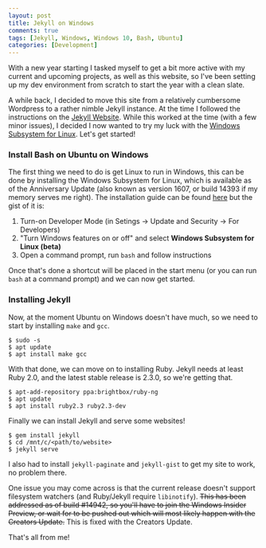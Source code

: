 ```yaml
---
layout: post
title: Jekyll on Windows
comments: true
tags: [Jekyll, Windows, Windows 10, Bash, Ubuntu]
categories: [Development]
---
```


With a new year starting I tasked myself to get a bit more active with my current and upcoming projects, as well as this website, so I've been setting up my dev environment from scratch to start the year with a clean slate.

A while back, I decided to move this site from a relatively cumbersome Wordpress to a rather nimble Jekyll instance.<!--more--> At the time I followed the instructions on the [Jekyll Website](https://jekyllrb.com/docs/windows/). While this worked at the time (with a few minor issues), I decided I now wanted to try my luck with the [Windows Subsystem for Linux](https://blogs.msdn.microsoft.com/wsl/). Let's get started!

### Install Bash on Ubuntu on Windows

The first thing we need to do is get Linux to run in Windows, this can be done by installing the Windows Subsystem for Linux, which is available as of the Anniversary Update (also known as version 1607, or build 14393 if my memory serves me right). The installation guide can be found [here](https://msdn.microsoft.com/en-gb/commandline/wsl/install_guide) but the gist of it is:


1. Turn-on Developer Mode (in Setings -> Update and Security -> For Developers)
2. "Turn Windows features on or off" and select **Windows Subsystem for Linux (beta)**
3. Open a command prompt, run `bash` and follow instructions


Once that's done a shortcut will be placed in the start menu (or you can run `bash` at a command prompt) and we can now get started.

### Installing Jekyll

Now, at the moment Ubuntu on Windows doesn't have much, so we need to start by installing `make` and `gcc`.


```
$ sudo -s 
$ apt update 
$ apt install make gcc
```

With that done, we can move on to installing Ruby. Jekyll needs at least Ruby 2.0, and the latest stable release is 2.3.0, so we're getting that.

```
$ apt-add-repository ppa:brightbox/ruby-ng
$ apt update
$ apt install ruby2.3 ruby2.3-dev
```

Finally we can install Jekyll and serve some websites!

```
$ gem install jekyll
$ cd /mnt/c/<path/to/website>
$ jekyll serve
```
I also had to install `jekyll-paginate` and `jekyll-gist` to get my site to work, no problem there.

One issue you may come across is that the current release doesn't support filesystem watchers (and Ruby/Jekyll require `libinotify`). ~~This has been addressed as of build #14942, so you'll have to join the Windows Insider Preview, or wait for to be pushed out which will most likely happen with the Creators Update.~~ This is fixed with the Creators Update.

That's all from me!
